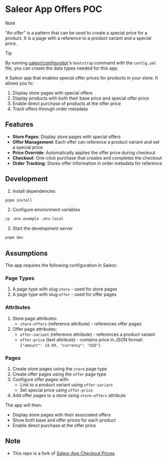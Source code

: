 # Saleor App Offers POC

> [!NOTE]
> "An offer" is a pattern that can be used to create a special price for a product. It is a page with a reference to a product variant and a special price.

> [!TIP]
> By running [saleor/configurator](https://github.com/saleor/configurator)'s `bootstrap` command with the `config.yml` file, you can create the data types needed for this app.

A Saleor app that enables special offer prices for products in your store. It allows you to:

1. Display store pages with special offers
2. Display products with both their base price and special offer price
3. Enable direct purchase of products at the offer price
4. Track offers through order metadata

## Features

- **Store Pages**: Display store pages with special offers
- **Offer Management**: Each offer can reference a product variant and set a special price
- **Price Override**: Automatically applies the offer price during checkout
- **Checkout**: One-click purchase that creates and completes the checkout
- **Order Tracking**: Stores offer information in order metadata for reference

## Development

1. Install dependencies

```bash
pnpm install
```

2. Configure environment variables

```bash
cp .env.example .env.local
```

3. Start the development server

```bash
pnpm dev
```

## Assumptions

The app requires the following configuration in Saleor:

### Page Types

1. A page type with slug `store` - used for store pages
2. A page type with slug `offer` - used for offer pages

### Attributes

1. Store page attributes:
   - `store-offers` (reference attribute) - references offer pages
2. Offer page attributes:
   - `offer-variant` (reference attribute) - references a product variant
   - `offer-price` (text attribute) - contains price in JSON format: `{"amount": 14.99, "currency": "USD"}`

### Pages

1. Create store pages using the `store` page type
2. Create offer pages using the `offer` page type
3. Configure offer pages with:
   - Link to a product variant using `offer-variant`
   - Set special price using `offer-price`
4. Add offer pages to a store using `store-offers` attribute

The app will then:

- Display store pages with their associated offers
- Show both base and offer prices for each product
- Enable direct purchase at the offer price

## Note

- This repo is a fork of [Saleor App Checkout Prices](https://github.com/saleor/saleor-app-checkout-prices).
